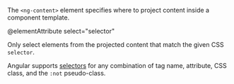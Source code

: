 The `<ng-content>` element specifies where to project content inside a component template.

@elementAttribute select="selector"

Only select elements from the projected content that match the given CSS `selector`.

Angular supports [selectors](https://developer.mozilla.org/docs/Web/CSS/CSS_Selectors) for any combination of tag name, attribute, CSS class, and the `:not` pseudo-class.